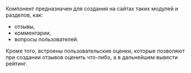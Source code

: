 Компонент предназначен для создания на сайтах таких модулей и разделов, как:
* отзывы,
* комментарии,
* вопросы пользователей.

Кроме того, встроены пользовательские оценки, которые позволяют при создании отзывов оценить что-либо, а в дальнейшем вывести рейтинг.